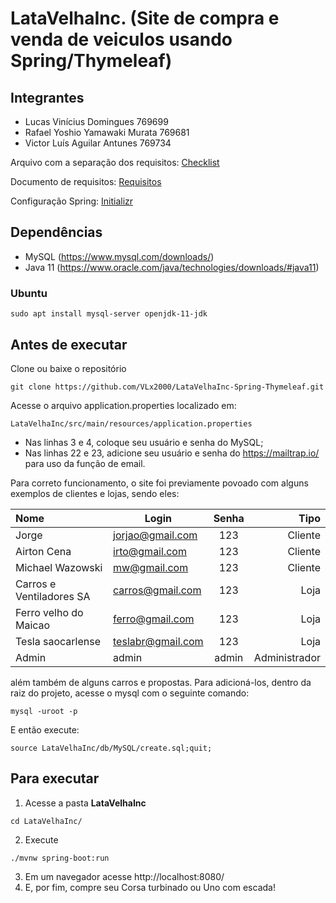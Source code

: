# LataVelhaInc. (Site de compra e venda de veiculos usando Spring/Thymeleaf)

## Integrantes ##

- Lucas Vinícius Domingues 769699
- Rafael Yoshio Yamawaki Murata 769681
- Victor Luís Aguilar Antunes 769734

Arquivo com a separação dos requisitos:
[Checklist](doc/checklist.md)

Documento de requisitos:
[Requisitos](doc/Requisitos-A2.pdf)

Configuração Spring:
[Initializr](doc/spring-initializr.png)

## Dependências ###
- MySQL (https://www.mysql.com/downloads/)
- Java 11 (https://www.oracle.com/java/technologies/downloads/#java11)

### Ubuntu ###
```
sudo apt install mysql-server openjdk-11-jdk
```

## Antes de executar ##
Clone ou baixe o repositório
```
git clone https://github.com/VLx2000/LataVelhaInc-Spring-Thymeleaf.git
```
Acesse o arquivo application.properties localizado em:
```
LataVelhaInc/src/main/resources/application.properties
```
- Nas linhas 3 e 4, coloque seu usuário e senha do MySQL;
- Nas linhas 22 e 23, adicione seu usuário e senha do https://mailtrap.io/ para uso da função de email.

Para correto funcionamento, o site foi previamente povoado com alguns exemplos de clientes e lojas, sendo eles:

Nome | Login | Senha | Tipo
|:---|---|:---:|---:|
Jorge | jorjao@gmail.com | 123 | Cliente
Airton Cena | irto@gmail.com | 123 | Cliente
Michael Wazowski | mw@gmail.com | 123 | Cliente
Carros e Ventiladores SA | carros@gmail.com | 123 | Loja
Ferro velho do Maicao | ferro@gmail.com | 123 | Loja
Tesla saocarlense | teslabr@gmail.com | 123 | Loja
Admin | admin | admin | Administrador

além também de alguns carros e propostas.
Para adicioná-los, dentro da raiz do projeto, acesse o mysql com o seguinte comando:
```
mysql -uroot -p
```
E então execute:
```
source LataVelhaInc/db/MySQL/create.sql;quit;
```

## Para executar ##
1) Acesse a pasta **LataVelhaInc** 
```
cd LataVelhaInc/
```
2) Execute
```
./mvnw spring-boot:run
```
3) Em um navegador acesse http://localhost:8080/
4) E, por fim, compre seu Corsa turbinado ou Uno com escada!
